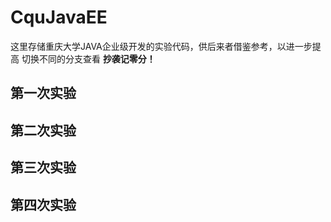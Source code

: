 # CquJavaEE
这里存储重庆大学JAVA企业级开发的实验代码，供后来者借鉴参考，以进一步提高
切换不同的分支查看
**抄袭记零分！**
## 第一次实验
## 第二次实验
## 第三次实验
## 第四次实验
